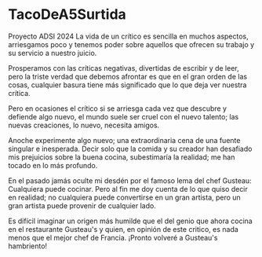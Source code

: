 # TacoDeA5Surtida
Proyecto ADSI 2024
La vida de un crítico es sencilla en muchos aspectos, arriesgamos poco y tenemos poder sobre aquellos que ofrecen su trabajo y su servicio a nuestro juicio. 

Prosperamos con las críticas negativas, divertidas de escribir y de leer, pero la triste verdad que debemos afrontar es que en el gran orden de las cosas, cualquier basura tiene más significado que lo que deja ver nuestra crítica. 

Pero en ocasiones el crítico si se arriesga cada vez que descubre y defiende algo nuevo, el mundo suele ser cruel con el nuevo talento; las nuevas creaciones, lo nuevo, necesita amigos. 

Anoche experimente algo nuevo; una extraordinaria cena de una fuente singular e inesperada. Decir solo que la comida y su creador han desafiado mis prejuicios sobre la buena cocina, subestimaría la realidad; me han tocado en lo más profundo. 

En el pasado jamás oculte mi desdén por el famoso lema del chef Gusteau: Cualquiera puede cocinar. Pero al fin me doy cuenta de lo que quiso decir en realidad; no cualquiera puede convertirse en un gran artista, pero un gran artista puede provenir de cualquier lado. 

Es difícil imaginar un origen más humilde que el del genio que ahora cocina en el restaurante Gusteau's y quien, en opinión de este critico, es nada menos que el mejor chef de Francia. ¡Pronto volveré a Gusteau's hambriento!
